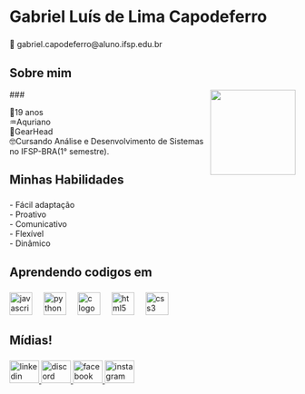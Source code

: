 <h1 align="left">Gabriel Luís de Lima Capodeferro</h1>

###

<p align="left">📧 gabriel.capodeferro@aluno.ifsp.edu.br</p>

###



###

<h2 align="left">Sobre mim</h2>

<img align="right" height="150" src="https://media0.giphy.com/media/v1.Y2lkPTc5MGI3NjExYmJ4cWFuNDkxdnhkOWxtZmdtcG92cmpzdmc3dWo0ZDB3ZDNsMjdmNCZlcD12MV9pbnRlcm5hbF9naWZfYnlfaWQmY3Q9Zw/89oLWxz6BsuvLy8OK0/giphy.webp"  />
###

<p align="left">🔞19 anos<br>♒Aquriano<br>🚗GearHead<br>🤓Cursando Análise e Desenvolvimento de Sistemas no IFSP-BRA(1° semestre).</p>

###

<h2 align="left">Minhas Habilidades</h2>

###

<p align="left">- Fácil adaptação<br>- Proativo<br>- Comunicativo<br>- Flexível<br>- Dinâmico</p>

###

<h2 align="left">Aprendendo codigos em</h2>

###

<div align="left">
  <img src="https://cdn.jsdelivr.net/gh/devicons/devicon/icons/javascript/javascript-original.svg" height="40" alt="javascript logo"  />
  <img width="12" />
  <img src="https://cdn.jsdelivr.net/gh/devicons/devicon/icons/python/python-original.svg" height="40" alt="python logo"  />
  <img width="12" />
  <img src="https://cdn.jsdelivr.net/gh/devicons/devicon/icons/c/c-original.svg" height="40" alt="c logo"  />
  <img width="12" />
  <img src="https://cdn.jsdelivr.net/gh/devicons/devicon/icons/html5/html5-original.svg" height="40" alt="html5 logo"  />
  <img width="12" />
  <img src="https://cdn.jsdelivr.net/gh/devicons/devicon/icons/css3/css3-original.svg" height="40" alt="css3 logo"  />
</div>

###

<h2 align="left">Mídias!</h2>

###

<div align="left">
  <a href="https://www.linkedin.com/in/gabriel-capodeferro" target="_blank">
    <img src="https://raw.githubusercontent.com/maurodesouza/profile-readme-generator/master/src/assets/icons/social/linkedin/default.svg" width="52" height="40" alt="linkedin logo"  />
  </a>
  <a href="https://discord.gg/gra2p9T4" target="_blank">
    <img src="https://raw.githubusercontent.com/maurodesouza/profile-readme-generator/master/src/assets/icons/social/discord/default.svg" width="52" height="40" alt="discord logo"  />
  </a>
  <a href="https://www.facebook.com/gabriel.capodeferro.9?mibextid=LQQJ4d" target="_blank">
    <img src="https://raw.githubusercontent.com/maurodesouza/profile-readme-generator/master/src/assets/icons/social/facebook/default.svg" width="52" height="40" alt="facebook logo"  />
  </a>
  <a href="https://www.instagram.com/gabrielz_luis/profilecard/?igsh=a2J5ZGJidXF6bjBr" target="_blank">
    <img src="https://raw.githubusercontent.com/maurodesouza/profile-readme-generator/master/src/assets/icons/social/instagram/default.svg" width="52" height="40" alt="instagram logo"  />
  </a>
</div>

###
